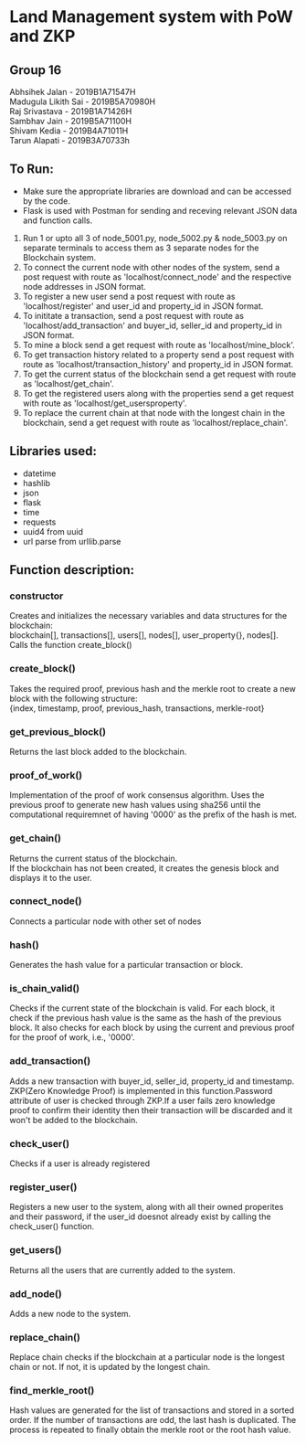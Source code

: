 # Land Management system with PoW and ZKP

## Group 16

Abhsihek Jalan - 2019B1A71547H<br/>
Madugula Likith Sai - 2019B5A70980H<br/>
Raj Srivastava - 2019B1A71426H<br/>
Sambhav Jain - 2019B5A71100H<br/>
Shivam Kedia - 2019B4A71011H<br/>
Tarun Alapati - 2019B3A70733h<br/>



## To Run:
* Make sure the appropriate libraries are download and can be accessed by the code.
* Flask is used with Postman for sending and receving relevant JSON data and function calls.
     
1.  Run 1 or upto all 3 of node_5001.py, node_5002.py & node_5003.py on separate terminals to access them as 3 separate nodes for the Blockchain system.  
2.  To connect the current node with other nodes of the system, send a post request with route as 'localhost/connect_node' and the respective node addresses in JSON format. 
3.  To register a new user send a post request with route as 'localhost/register' and user_id and property_id in JSON format.
4.  To inititate a transaction, send a post request with route as 'localhost/add_transaction' and buyer_id, seller_id and property_id in JSON format.
5.  To mine a block send  a get request with route as 'localhost/mine_block'.
6.  To get transaction history related to a property send  a post request with route as 'localhost/transaction_history' and property_id in JSON format.
7.  To get the current status of the blockchain send a get request with route as 'localhost/get_chain'.
8.  To get the registered users along with the properties send a get request with route as 'localhost/get_usersproperty'.
9.  To replace the current chain at that node with the longest chain in the blockchain, send a get request with route as 'localhost/replace_chain'.


## Libraries used:
* datetime
* hashlib
* json
* flask
* time
* requests
* uuid4 from uuid
* url parse from urllib.parse

## Function description:

### constructor
Creates and initializes the necessary variables and data structures for the blockchain:<br/>
blockchain[], transactions[], users[], nodes[], user_property{}, nodes[].<br/>
Calls the function create_block()

### create_block()
Takes the required proof, previous hash and the merkle root to create a new block with the following structure:<br/>
{index, timestamp, proof, previous_hash, transactions, merkle-root}

### get_previous_block()
Returns the last block added to the blockchain.

### proof_of_work()
Implementation of the proof of work consensus algorithm. Uses the previous proof to generate new hash values using sha256 until the computational requiremnet of having '0000' as the prefix of the hash is met.


### get_chain()
Returns the current status of the blockchain. <br/>
If the blockchain has not been created, it creates the genesis block and displays it to the user.

### connect_node()
Connects a particular node with other set of nodes

### hash()
Generates the hash value for a particular transaction or block.


### is_chain_valid()
Checks if the current state of the blockchain is valid. For each block, it check if the previous hash value is the same as the hash of the previous block. It also checks for each block by using the current and previous proof for the proof of work, i.e., '0000'.

### add_transaction()
Adds a new transaction with buyer_id, seller_id, property_id and timestamp.
ZKP(Zero Knowledge Proof) is implemented in this function.Password attribute of user is checked through ZKP.If a user fails zero knowledge proof to confirm their identity then their transaction will be discarded and it won't be added to the blockchain.

### check_user()
Checks if a user is already registered

### register_user()
Registers a new user to the system, along with all their owned properites and their password, if the user_id doesnot already exist by calling the check_user() function.

### get_users()
Returns all the users that are currently added to the system.

### add_node()
Adds a new node to the system.

### replace_chain()
Replace chain checks if the blockchain at a particular node is the longest chain or not. If not, it is updated by the longest chain.

### find_merkle_root()
Hash values are generated for the list of transactions and stored in a sorted order. If the number of transactions are odd, the last hash is duplicated. The process is repeated to finally obtain the merkle root or the root hash value.

